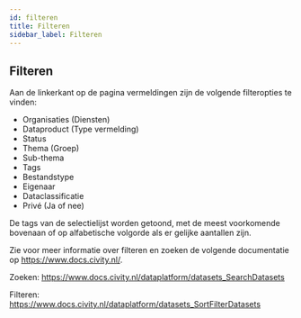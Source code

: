 ```yaml
---
id: filteren
title: Filteren 
sidebar_label: Filteren
---
```

## Filteren

Aan de linkerkant op de pagina vermeldingen zijn de volgende filteropties te vinden:

*	Organisaties (Diensten)
*	Dataproduct (Type vermelding)
*	Status
*	Thema (Groep)
*	Sub-thema
*	Tags
*	Bestandstype
*	Eigenaar
*	Dataclassificatie
*	Privé (Ja of nee)

De tags van de selectielijst worden getoond, met de meest voorkomende bovenaan of op alfabetische volgorde als er gelijke aantallen zijn.

Zie voor meer informatie over filteren en zoeken de volgende documentatie op https://www.docs.civity.nl/.

Zoeken:
https://www.docs.civity.nl/dataplatform/datasets_SearchDatasets

Filteren:
https://www.docs.civity.nl/dataplatform/datasets_SortFilterDatasets
